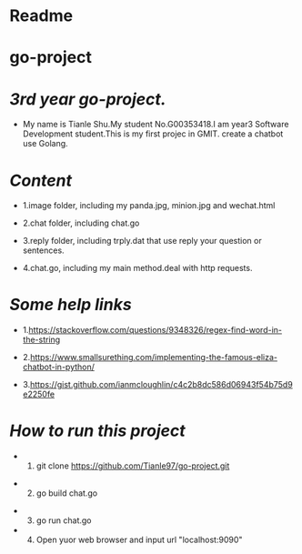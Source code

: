 # Readme

# go-project
# *3rd year go-project.*


* My name is Tianle Shu.My student No.G00353418.I am year3 Software Development student.This is my first projec in GMIT.
create a chatbot use Golang.


# *Content* #

* 1.image folder, including my panda.jpg, minion.jpg and wechat.html

* 2.chat folder, including chat.go

* 3.reply folder, including trply.dat that use reply your question or sentences.

* 4.chat.go, including my main method.deal with http requests.



# *Some help links* #

* 1.https://stackoverflow.com/questions/9348326/regex-find-word-in-the-string

* 2.https://www.smallsurething.com/implementing-the-famous-eliza-chatbot-in-python/

* 3.https://gist.github.com/ianmcloughlin/c4c2b8dc586d06943f54b75d9e2250fe


# *How to run this project* #

* 1. git clone https://github.com/Tianle97/go-project.git

+ 2. go build chat.go

* 3. go run chat.go

* 4. Open yuor web browser and input url "localhost:9090"

